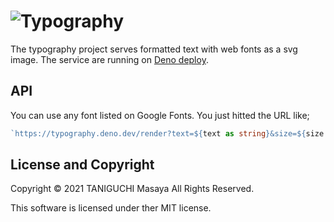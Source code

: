 # ![Typography](https://typography.deno.dev/render?text=Typography&size=30&family=Lobster&weight=400)

The typography project serves formatted text with web fonts as a svg image.
The service are running on [Deno deploy](https://deno.com/deploy).

## API

You can use any font listed on Google Fonts. You just hitted the URL like;

```ts
`https://typography.deno.dev/render?text=${text as string}&size=${size as number}&family=${family as string}&weight=${weight as number}`
```

## License and Copyright

Copyright &copy; 2021 TANIGUCHI Masaya All Rights Reserved.

This software is licensed under ther MIT license.
